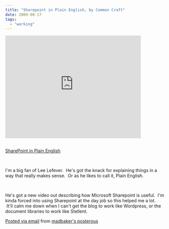 ```yaml
---
title: "Sharepoint in Plain English, by Common Craft"
date: 2009-08-17
tags:
  - "working"
---
```


<iframe src="http://www.microsoft.com/video/en/us/player/embed/76e8d3af-c2bd-42a6-bb12-befcbd041bf1" frameborder="0" scrolling="no" width="430" height="326"></iframe>

<br/>[SharePoint in Plain English](http://www.microsoft.com/video/en/us/details/76e8d3af-c2bd-42a6-bb12-befcbd041bf1?vp_evt=eref&vp_video=SharePoint+in+Plain+English)

 

I'm a big fan of Lee Lefever.  He's got the knack for explaining things in a way that really makes sense.  Or as he likes to call it, Plain English.

 

He's got a new video out describing how Microsoft Sharepoint is useful.  I'm kinda forced into using Sharepoint at the day job so this helped me a lot.  It'll calm me down when I can't get the blog to work like Wordpress, or the document libraries to work like Stellent.

[Posted via email](http://posterous.com) from [madbaker's posterous](http://madbaker.posterous.com/sharepoint-in-plain-english-by-common-craft)
